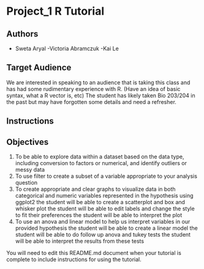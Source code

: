 # Project_1 R Tutorial

## Authors
- Sweta Aryal
-Victoria Abramczuk
-Kai Le

## Target Audience
We are interested in speaking to an audience that is taking this class and has had some rudimentary experience with R. (Have an idea of basic syntax, what a R vector is, etc) The student has likely taken Bio 203/204 in the past but may have forgotten some details and need a refresher.


## Instructions



## Objectives
1. To be able to explore data within a dataset based on the data type, including conversion to factors or numerical, and identify outliers or messy data
2. To use filter to create a subset of a variable appropriate to your analysis question
3. To create appropriate and clear graphs to visualize data in both categorical and numeric variables represented in the hypothesis using ggplot2
  the student will be able to create a scatterplot and box and whisker plot
  the student will be able to edit labels and change the style to fit their preferences
  the student will be able to interpret the plot 
4. To use an anova and linear model to help us interpret variables in our provided hypothesis
  the student will be able to create a linear model
  the student will be able to do follow up anova and tukey tests
  the student will be able to interpret the results from these tests



You will need to edit this README.md document when your tutorial is complete to include instructions for using the tutorial.